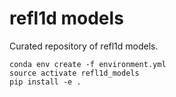 refl1d models
=============

Curated repository of refl1d models.

```
conda env create -f environment.yml
source activate refl1d_models
pip install -e .
```
